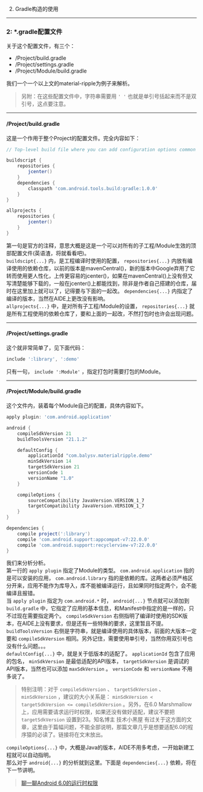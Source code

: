 2. Gradle构造的使用
-------
### 2: *.gradle配置文件  
关于这个配置文件，有三个：

- /Project/build.gradle
- /Project/settings.gradle
- /Project/Module/build.gradle

我们一个一个以上文的material-ripple为例子来解析。 
> 另附：在这些配置文件中，字符串需要用 `' '` 也就是单引号括起来而不是双引号，这点要注意。

**** 
#### /Project/build.gradle

这是一个作用于整个Project的配置文件。完全内容如下：
```groovy
// Top-level build file where you can add configuration options common to all sub-projects/modules.

buildscript {
    repositories {
        jcenter()
    }
    dependencies {
        classpath 'com.android.tools.build:gradle:1.0.0'
    }
}

allprojects {
    repositories {
        jcenter()
    }
}
```
第一句是官方的注释，意思大概是这是一个可以对所有的子工程/Module生效的顶部配置文件(英语渣，将就看看吧)。  
 `buildscipt{...}` 内，是工程编译时使用的配置， `repositories{...}` 内放有编译使用的依赖仓库，以前的版本是mavenCentral()，新的版本中Google弃用了它转而使用更人性化，上传更容易的jcenter()，如果在mavenCentral()上没有但又写清楚能够下载的，一般在jcenter()上都能找到，除非是作者自己搭建的仓库，届时在这里加上就可以了，记得要与下面的一起改。 `dependencies{...}` 内指定了编译的版本，当然在AIDE上更改没有影响。  
 `allprojects{...}` 中，是对所有子工程/Module的设置， `repositories{...}` 就是所有工程使用的依赖仓库了，要和上面的一起改，不然打包时也许会出现问题。  
****
#### /Project/settings.gradle

这个就非常简单了，见下面代码：
```groovy
include ':library', ':demo'
```
只有一句， `include ':Module'` ，指定打包时需要打包的Module。  
  
****
#### /Project/Module/build.gradle

这个文件内，装着每个Module自己的配置，具体内容如下。  
```groovy
apply plugin: 'com.android.application'

android {
    compileSdkVersion 21
    buildToolsVersion "21.1.2"

    defaultConfig {
        applicationId "com.balysv.materialripple.demo"
        minSdkVersion 14
        targetSdkVersion 21
        versionCode 1
        versionName "1.0"
    }

    compileOptions {
        sourceCompatibility JavaVersion.VERSION_1_7
        targetCompatibility JavaVersion.VERSION_1_7
    }
}

dependencies {
    compile project(':library')
    compile 'com.android.support:appcompat-v7:22.0.0'
    compile 'com.android.support:recyclerview-v7:22.0.0'
}
```
我们来分析分析。  
第一行的 `apply plugin` 指定了Module的类型。 `com.android.application` 指的是可以安装的应用， `com.android.library` 指的是依赖的库。这两者必须严格区分开来，应用不能作为库导入，库不能被编译运行，且如果同时指定两个，会不能编译且报错。  
当 `apply plugin` 指定为 `com.android.*` 时， `android{...}` 节点就可以添加到 `build.gradle` 中，它指定了应用的基本信息，和Manifest中指定的是一样的，只不过现在需要指定两个。 `compileSdkVersion` 右侧指明了编译时使用的SDK版本，在AIDE上没有要求，但是还有一些特殊的要求，这里暂且不提。 `buildToolsVersion` 右侧是字符串，就是编译使用的具体版本，前面的大版本一定要和 `compileSdkVersion` 相同。另外记住，需要使用单引号，当然你用双引号也没有什么问题。。。  
 `defaultConfig{...}` 中，就是关于低版本的适配了。 `applicationId` 包含了应用的包名， `minSdkVersion` 是最低适配的API版本， `targetSdkVersion` 是调试的API版本，当然也可以添加 `maxSdkVersion` 。 `versionCode` 和 `versionName` 不用多说了。
> 特别注明：对于 `compileSdkVersion` 、 `targetSdkVersion` 、 `minSdkVersion` ，建议的大小关系是： `minSdkVersion < targetSdkVersion <= compileSdkVersion` 。另外，在6.0 Marshmallow上，应用需要请求运行时权限，如果还没有做好适配，建议不要把 `targetSdkVersion` 设置到23。知名博主 技术小黑屋 有过关于这方面的文章，这里由于篇幅问题，不能全部说明，那篇文章几乎是想要适配6.0的程序猿的必读了。链接将在文末放出。  

 `compileOptions{...}` 中，大概是Java的版本，AIDE不用多考虑，一开始新建工程就可以自动指明。  
那么对于 `android{...}` 的分析就到这里。下面是 `dependencies{...}` 依赖，将在下一节讲明。  

> [ 聊一聊Android 6.0的运行时权限 ](http://droidyue.com/blog/2016/01/17/understanding-marshmallow-runtime-permission/)
